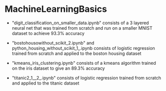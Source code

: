 # MachineLearningBasics

* "digit_classification_on_smaller_data.ipynb" consists of a 3 layered neural net that was trained from scratch and run on a smaller MNIST dataset to achieve 93.3% accuracy

* "bostohousowithout_scikit_2.ipynb" and python_housing_without_scikit_1_.ipynb consists of logistic regression trained from scratch and applied to the boston housing dataset

* "kmeans_iris_clustering.ipynb" consists of a kmeans algorithm trained on the iris dataset to give an 89.3% accuracy


* "titanic2_1__2_.ipynb" consists of logistic regression trained from scratch and applied to the titanic dataset

